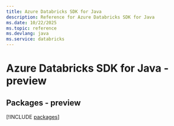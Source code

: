 ```yaml
---
title: Azure Databricks SDK for Java
description: Reference for Azure Databricks SDK for Java
ms.date: 10/22/2025
ms.topic: reference
ms.devlang: java
ms.service: databricks
---
```

# Azure Databricks SDK for Java - preview
## Packages - preview
[!INCLUDE [packages](databricks-index.md)]